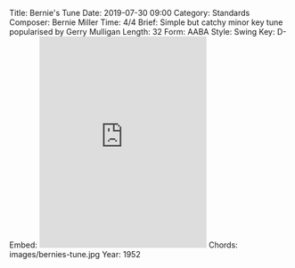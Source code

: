 Title: Bernie's Tune
Date: 2019-07-30 09:00
Category: Standards
Composer: Bernie Miller
Time: 4/4
Brief: Simple but catchy minor key tune popularised by Gerry Mulligan
Length: 32
Form: AABA
Style: Swing
Key: D-
Embed: <iframe src="https://open.spotify.com/embed/user/thatdavidmiller/playlist/5PxiDhxhjoHlkx2mSVfMAh" width="300" height="380" frameborder="0" allowtransparency="true" allow="encrypted-media"></iframe>
Chords: images/bernies-tune.jpg
Year: 1952
